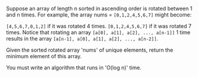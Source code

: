 Suppose an array of length n sorted in ascending order is rotated between 1 and n times. For example, the array nums = `[0,1,2,4,5,6,7]` might become:

`[4,5,6,7,0,1,2]` if it was rotated 4 times.
`[0,1,2,4,5,6,7]` if it was rotated 7 times.
Notice that rotating an array `[a[0], a[1], a[2], ..., a[n-1]]` 1 time results in the array `[a[n-1], a[0], a[1], a[2], ..., a[n-2]]`.


Given the sorted rotated array 'nums' of unique elements, return the minimum element of this array.

You must write an algorithm that runs in 'O(log n)' time.